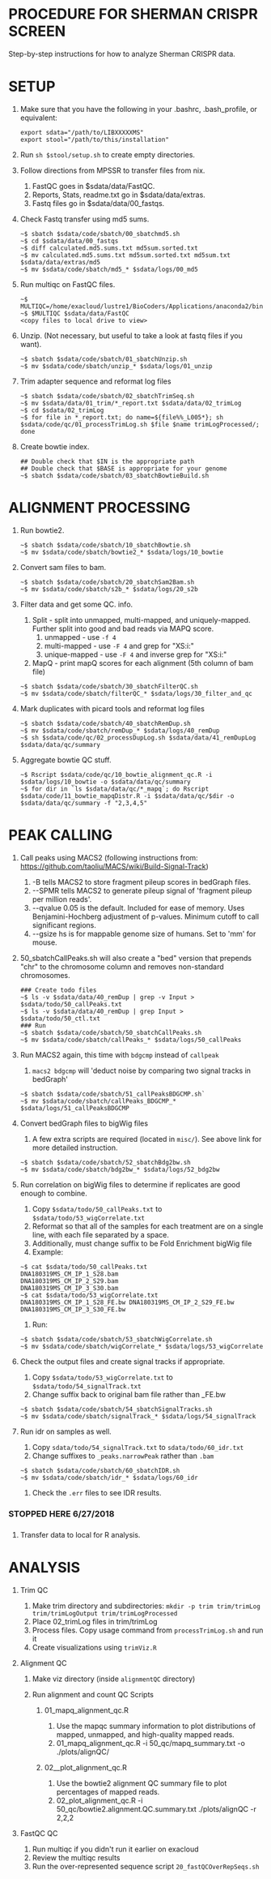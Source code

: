 PROCEDURE FOR SHERMAN CRISPR SCREEN
===================================

Step-by-step instructions for how to analyze Sherman CRISPR data.  

SETUP
=====

1. Make sure that you have the following in your .bashrc, .bash_profile, or equivalent:  

   ```
   export sdata="/path/to/LIBXXXXXMS"
   export stool="/path/to/this/installation"
   ```

1. Run `sh $stool/setup.sh` to create empty directories.  

1. Follow directions from MPSSR to transfer files from nix.  
   1. FastQC goes in $sdata/data/FastQC.  
   1. Reports, Stats, readme.txt go in $sdata/data/extras.  
   1. Fastq files go in $sdata/data/00_fastqs.  

1. Check Fastq transfer using md5 sums.  

   ```
   ~$ sbatch $sdata/code/sbatch/00_sbatchmd5.sh
   ~$ cd $sdata/data/00_fastqs
   ~$ diff calculated.md5.sums.txt md5sum.sorted.txt
   ~$ mv calculated.md5.sums.txt md5sum.sorted.txt md5sum.txt $sdata/data/extras/md5
   ~$ mv $sdata/code/sbatch/md5_* $sdata/logs/00_md5
   ```
   
1. Run multiqc on FastQC files.  

   ```
   ~$ MULTIQC=/home/exacloud/lustre1/BioCoders/Applications/anaconda2/bin/multiqc
   ~$ $MULTIQC $sdata/data/FastQC
   <copy files to local drive to view>
   ```

1. Unzip. (Not necessary, but useful to take a look at fastq files if you want).

   ```
   ~$ sbatch $sdata/code/sbatch/01_sbatchUnzip.sh
   ~$ mv $sdata/code/sbatch/unzip_* $sdata/logs/01_unzip
   ```

1. Trim adapter sequence and reformat log files

   ```
   ~$ sbatch $sdata/code/sbatch/02_sbatchTrimSeq.sh
   ~$ mv $sdata/data/01_trim/*_report.txt $sdata/data/02_trimLog
   ~$ cd $sdata/02_trimLog
   ~$ for file in *_report.txt; do name=${file%%_L005*}; sh $sdata/code/qc/01_processTrimLog.sh $file $name trimLogProcessed/; done
   ```

1. Create bowtie index.  

   ```
   ## Double check that $IN is the appropriate path
   ## Double check that $BASE is appropriate for your genome
   ~$ sbatch $sdata/code/sbatch/03_sbatchBowtieBuild.sh
   ```

ALIGNMENT PROCESSING
====================

1. Run bowtie2.  

   ```
   ~$ sbatch $sdata/code/sbatch/10_sbatchBowtie.sh
   ~$ mv $sdata/code/sbatch/bowtie2_* $sdata/logs/10_bowtie
   ```

1. Convert sam files to bam.  

   ```
   ~$ sbatch $sdata/code/sbatch/20_sbatchSam2Bam.sh
   ~$ mv $sdata/code/sbatch/s2b_* $sdata/logs/20_s2b
   ```

1. Filter data and get some QC. info.  
   1. Split - split into unmapped, multi-mapped, and uniquely-mapped. Further split into good and bad reads via MAPQ score.
      1. unmapped -          use `-f 4`
      1. multi-mapped -      use `-F 4` and grep for "XS:i:"
      1. unique-mapped -     use `-F 4` and inverse grep for "XS:i:"
   1. MapQ - print mapQ scores for each alignment (5th column of bam file)

   ```
   ~$ sbatch $sdata/code/sbatch/30_sbatchFilterQC.sh
   ~$ mv $sdata/code/sbatch/filterQC_* $sdata/logs/30_filter_and_qc
   ```

1. Mark duplicates with picard tools and reformat log files

   ```
   ~$ sbatch $sdata/code/sbatch/40_sbatchRemDup.sh
   ~$ mv $sdata/code/sbatch/remDup_* $sdata/logs/40_remDup
   ~$ sh $sdata/code/qc/02_processDupLog.sh $sdata/data/41_remDupLog $sdata/data/qc/summary
   ```

1. Aggregate bowtie QC stuff.

   ```
   ~$ Rscript $sdata/code/qc/10_bowtie_alignment_qc.R -i $sdata/logs/10_bowtie -o $sdata/data/qc/summary
   ~$ for dir in `ls $sdata/data/qc/*_mapq`; do Rscript $sdata/code/11_bowtie_mapqDistr.R -i $sdata/data/qc/$dir -o $sdata/data/qc/summary -f "2,3,4,5"
   ``` 

PEAK CALLING
============

1. Call peaks using MACS2 (following instructions from: https://github.com/taoliu/MACS/wiki/Build-Signal-Track)  
   1. -B tells MACS2 to store fragment pileup scores in bedGraph files.  
   1. --SPMR tells MACS2 to generate pileup signal of 'fragment pileup per million reads'.  
   1. --qvalue 0.05 is the default. Included for ease of memory. Uses Benjamini-Hochberg adjustment of p-values. Minimum cutoff to call significant regions.  
   1. --gsize hs is for mappable genome size of humans. Set to 'mm' for mouse.  
1. 50_sbatchCallPeaks.sh will also create a "bed" version that prepends "chr" to the chromosome column and removes non-standard chromosomes.

   ```
   ### Create todo files
   ~$ ls -v $sdata/data/40_remDup | grep -v Input > $sdata/todo/50_callPeaks.txt
   ~$ ls -v $sdata/data/40_remDup | grep Input > $sdata/todo/50_ctl.txt
   ### Run
   ~$ sbatch $sdata/code/sbatch/50_sbatchCallPeaks.sh
   ~$ mv $sdata/code/sbatch/callPeaks_* $sdata/logs/50_callPeaks
   ```

1. Run MACS2 again, this time with `bdgcmp` instead of `callpeak`
   1. `macs2 bdgcmp` will 'deduct noise by comparing two signal tracks in bedGraph'

   ```
   ~$ sbatch $sdata/code/sbatch/51_callPeaksBDGCMP.sh`
   ~$ mv $sdata/code/sbatch/callPeaks_BDGCMP_* $sdata/logs/51_callPeaksBDGCMP
   ```

1. Convert bedGraph files to bigWig files  
   1. A few extra scripts are required (located in `misc/`). See above link for more detailed instruction.

   ```
   ~$ sbatch $sdata/code/sbatch/52_sbatchBdg2bw.sh
   ~$ mv $sdata/code/sbatch/bdg2bw_* $sdata/logs/52_bdg2bw
   ```
1. Run correlation on bigWig files to determine if replicates are good enough to combine.  
   1. Copy `$sdata/todo/50_callPeaks.txt` to `$sdata/todo/53_wigCorrelate.txt`
   1. Reformat so that all of the samples for each treatment are on a single line, with each file separated by a space.
   1. Additionally, must change suffix to be Fold Enrichment bigWig file
   1. Example:

   ```
   ~$ cat $sdata/todo/50_callPeaks.txt
   DNA180319MS_CM_IP_1_S28.bam
   DNA180319MS_CM_IP_2_S29.bam
   DNA180319MS_CM_IP_3_S30.bam 
   ~$ cat $sdata/todo/53_wigCorrelate.txt
   DNA180319MS_CM_IP_1_S28_FE.bw DNA180319MS_CM_IP_2_S29_FE.bw DNA180319MS_CM_IP_3_S30_FE.bw
   ```
   1. Run:  

   ```
   ~$ sbatch $sdata/code/sbatch/53_sbatchWigCorrelate.sh
   ~$ mv $sdata/code/sbatch/wigCorrelate_* $sdata/logs/53_wigCorrelate
   ```

1. Check the output files and create signal tracks if appropriate.
   1. Copy `$sdata/todo/53_wigCorrelate.txt` to `$sdata/todo/54_signalTrack.txt`
   1. Change suffix back to original bam file rather than _FE.bw

   ```
   ~$ sbatch $sdata/code/sbatch/54_sbatchSignalTracks.sh
   ~$ mv $sdata/code/sbatch/signalTrack_* $sdata/logs/54_signalTrack
   ```

1. Run idr on samples as well.
   1. Copy `sdata/todo/54_signalTrack.txt` to `sdata/todo/60_idr.txt`
   1. Change suffixes to `_peaks.narrowPeak` rather than `.bam`

   ```
   ~$ sbatch $sdata/code/sbatch/60_sbatchIDR.sh
   ~$ mv $sdata/code/sbatch/idr_* $sdata/logs/60_idr
   ```

   1. Check the `.err` files to see IDR results.

###
### STOPPED HERE 6/27/2018
###

1. Transfer data to local for R analysis.  

ANALYSIS
========

1. Trim QC
   1. Make trim directory and subdirectories: `mkdir -p trim trim/trimLog trim/trimLogOutput trim/trimLogProcessed`
   1. Place 02_trimLog files in trim/trimLog
   1. Process files. Copy usage command from `processTrimLog.sh` and run it
   1. Create visualizations using `trimViz.R`
 
1. Alignment QC
   1. Make viz directory (inside `alignmentQC` directory)
   1. Run alignment and count QC Scripts  

      1. 01_mapq_alignment_qc.R  
         1. Use the mapqc summary information to plot distributions of mapped, unmapped, and high-quality mapped reads.  
         1. 01_mapq_alignment_qc.R -i 50_qc/mapq_summary.txt -o ./plots/alignQC/  

      1. 02__plot_alignment_qc.R  
         1. Use the bowtie2 alignment QC summary file to plot percentages of mapped reads.  
         1. 02_plot_alignment_qc.R -i 50_qc/bowtie2.alignment.QC.summary.txt ./plots/alignQC -r 2,2,2  

1. FastQC QC
   1. Run multiqc if you didn't run it earlier on exacloud
   1. Review the multiqc results
   1. Run the over-represented sequence script `20_fastQCOverRepSeqs.sh`

